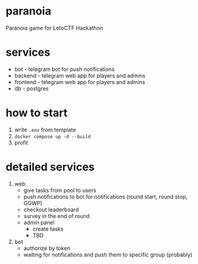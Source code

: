 # paranoia
Paranoia game for LetoCTF Hackathon

# services
 - bot - telegram bot for push notifications
 - backend - telegram web app for players and admins
 - frontend - telegram web app for players and admins
 - db - postgres

# how to start
1. write `.env` from template
2. `docker compose up -d --build`
3. profit

# detailed services
1. web
   - give tasks from pool to users
   - push notifications to bot for notifications (round start, round stop, GGWP)
   - checkout leaderboard
   - survey in the end of round
   - admin panel
     - create tasks
     - TBD
2. bot
   - authorize by token
   - waiting for notifications and push them to specific group (probably)
